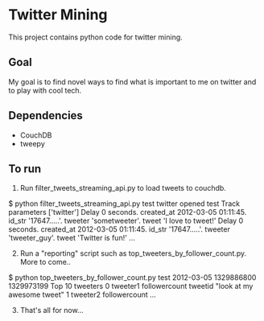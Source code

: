 # Twitter Mining
This project contains python code for twitter mining.

## Goal
My goal is to find novel ways to find what is important to me on twitter and 
to play with cool tech.

## Dependencies
- CouchDB
- tweepy

## To run
1. Run filter_tweets_streaming_api.py to load tweets to couchdb.

  $ python filter_tweets_streaming_api.py test twitter
  opened test
  Track parameters ['twitter']
  Delay 0 seconds. created_at 2012-03-05 01:11:45. id_str '17647.....'. tweeter 'sometweeter'. tweet 'I love to tweet!'
  Delay 0 seconds. created_at 2012-03-05 01:11:45. id_str '17647.....'. tweeter 'tweeter_guy'. tweet 'Twitter is fun!'
  ...

2. Run a "reporting" script such as top_tweeters_by_follower_count.py. More to come..

  $ python top_tweeters_by_follower_count.py test 2012-03-05
  1329886800 1329973199
  Top 10 tweeters
  0 tweeter1 followercount
  tweetid "look at my awesome tweet"
  1 tweeter2 followercount
  ...

3. That's all for now...
